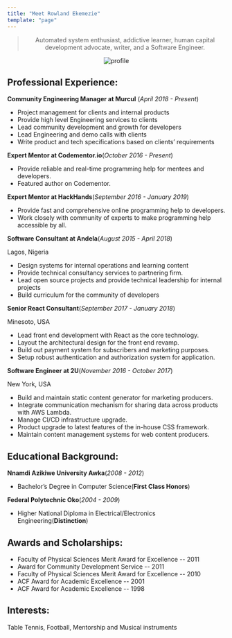 ```yaml
---
title: "Meet Rowland Ekemezie"
template: "page"
---
```

<center>
	<blockquote>
		<p>Automated system enthusiast, addictive learner, human capital development advocate, writer, and a Software Engineer.</p>
	</blockquote>


![profile](https://avatars2.githubusercontent.com/u/15085641?s=300&v=4)

</center>

## Professional Experience:
**Community Engineering Manager at Murcul** (*April 2018 - Present*)
- Project management for clients and internal products
- Provide high level Engineering services to clients
- Lead community development and growth for developers
- Lead Engineering and demo calls with clients
- Write product and tech specifications based on clients’ requirements

**Expert Mentor at Codementor.io**(*October 2016 - Present*)

- Provide reliable and real-time programming help for mentees and developers.
- Featured author on Codementor.

**Expert Mentor at HackHands**(*September 2016 - January 2019*)

 - Provide fast and comprehensive online programming help to developers. 
 - Work closely with community of experts to make programming help accessible by all.

**Software Consultant at Andela**(*August 2015 - April 2018*)

Lagos, Nigeria

 - Design systems for internal operations and learning content 
 - Provide technical consultancy services to partnering firm. 
 - Lead open source projects and provide technical leadership for internal projects 
 - Build curriculum for the community of developers


**Senior React Consultant**(*September 2017 - January 2018*)

Minesoto, USA

- Lead front end development with React as the core technology. 
- Layout the architectural design for the front end revamp.
- Build out payment system for subscribers and marketing purposes.
- Setup robust authentication and authorization system for application.

**Software Engineer at 2U**(*November 2016 - October 2017*)

New York, USA

- Build and maintain static content generator for marketing producers.
- Integrate communication mechanism for sharing data across products with AWS Lambda.
- Manage CI/CD infrastructure upgrade.
- Product upgrade to latest features of the in-house CSS framework.
- Maintain content management systems for web content producers.

## Educational Background:
**Nnamdi Azikiwe University Awka**(*2008 - 2012*)

- Bachelor’s Degree in Computer Science(**First Class Honors**)

**Federal Polytechnic Oko**(*2004 - 2009*)

- Higher National Diploma in Electrical/Electronics Engineering(**Distinction**)

## Awards and Scholarships:
- Faculty of Physical Sciences Merit Award for Excellence				              -- 2011
- Award for Community Development Service					                            -- 2011
- Faculty of Physical Sciences Merit Award for Excellence				              -- 2010
- ACF Award for Academic Excellence						                                -- 2001
- ACF Award for Academic Excellence						                                -- 1998

## Interests:
Table Tennis, Football, Mentorship and Musical instruments

